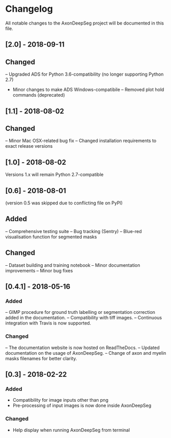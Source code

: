 # Changelog

All notable changes to the AxonDeepSeg project will be documented in this file.

## [2.0] - 2018-09-11

## Changed

– Upgraded ADS for Python 3.6-compatibility (no longer supporting Python 2.7)
- Minor changes to make ADS Windows-compatibile
– Removed plot hold commands (deprecated)

## [1.1] - 2018-08-02

## Changed

– Minor Mac OSX-related bug fix
– Changed installation requirements to exact release versions

## [1.0] - 2018-08-02

Versions 1.x will remain Python 2.7-compatible

## [0.6] - 2018-08-01

(version 0.5 was skipped due to conflicting file on PyPI)

## Added

– Comprehensive testing suite
– Bug tracking (Sentry)
– Blue-red visualisation function for segmented masks

## Changed

– Dataset building and training notebook
– Minor documentation improvements
– Minor bug fixes

## [0.4.1] - 2018-05-16

### Added

– GIMP procedure for ground truth labelling or segmentation correction added in the documentation.
– Compatibility with tiff images.
– Continuous integration with Travis is now supported.

### Changed

– The documentation website is now hosted on ReadTheDocs.
– Updated documentation on the usage of AxonDeepSeg.
– Change of axon and myelin masks filenames for better clarity.

## [0.3] - 2018-02-22

### Added

- Compatibility for image inputs other than png
- Pre-processing of input images is now done inside AxonDeepSeg

### Changed

- Help display when running AxonDeepSeg from terminal

